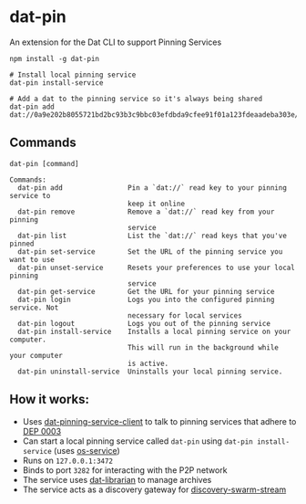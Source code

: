 # dat-pin
An extension for the Dat CLI to support Pinning Services

```shell
npm install -g dat-pin

# Install local pinning service
dat-pin install-service

# Add a dat to the pinning service so it's always being shared
dat-pin add dat://0a9e202b8055721bd2bc93b3c9bbc03efdbda9cfee91f01a123fdeaadeba303e/
```

## Commands

```
dat-pin [command]

Commands:
  dat-pin add                Pin a `dat://` read key to your pinning service to
                             keep it online
  dat-pin remove             Remove a `dat://` read key from your pinning
                             service
  dat-pin list               List the `dat://` read keys that you've pinned
  dat-pin set-service        Set the URL of the pinning service you want to use
  dat-pin unset-service      Resets your preferences to use your local pinning
                             service
  dat-pin get-service        Get the URL for your pinning service
  dat-pin login              Logs you into the configured pinning service. Not
                             necessary for local services
  dat-pin logout             Logs you out of the pinning service
  dat-pin install-service    Installs a local pinning service on your computer.
                             This will run in the background while your computer
                             is active.
  dat-pin uninstall-service  Uninstalls your local pinning service.
```

## How it works:

- Uses [dat-pinning-service-client](https://github.com/beakerbrowser/dat-pinning-service-client) to talk to pinning services that adhere to [DEP 0003](https://www.datprotocol.com/deps/0003-http-pinning-service-api/)
- Can start a local pinning service called `dat-pin` using `dat-pin install-service` (uses [os-service](https://www.npmjs.com/package/os-service))
- Runs on `127.0.0.1:3472`
- Binds to port `3282` for interacting with the P2P network
- The service uses [dat-librarian](https://www.npmjs.com/package/dat-librarian) to manage archives
- The service acts as a discovery gateway for [discovery-swarm-stream](https://www.npmjs.com/package/discovery-swarm-stream)
